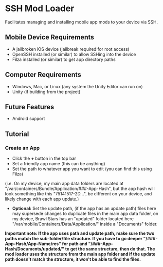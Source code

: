 # SSH Mod Loader
Facilitates managing and installing mobile app mods to your device via SSH.

## Mobile Device Requirements
- A jailbroken iOS device (jailbreak required for root access)
- OpenSSH installed (or similar) to allow SSHing into the device
- Filza installed (or similar) to get app directory paths

## Computer Requirements
- Windows, Mac, or Linux (any system the Unity Editor can run on)
- Unity (if building from the project)

## Future Features
- Android support

## Tutorial

### Create an App
* Click the **+** button in the top bar
* Set a friendly app name (this can be anything)
* Set the path to whatever app you want to edit (you can find this using Filza)

(i.e. On my device, my main app data folders are located at "/var/containers/Bundle/Application/###-App-Hash", but the app hash will look something like this "75141517-2D...", be different on your device, and likely change with each app update.)
* **Optional:** Set the update path, (if the app has an update path) files here may supersede changes to duplicate files in the main app data folder, on my device, Brawl Stars has an "updated" folder located here "/var/mobile/Containers/Data/Application/" inside a "Documents" folder.

**Important note: If the app uses path and update path, make sure the two paths match the sub-folder/file structure. If you have to go deeper "/###-App-Hash/App-Name/res" for path and "/###-App-Hash/Documents/updated/" to get the same structure, then do that. The mod loader uses the structure from the main app folder and if the update path doesn't match the structure, it won't be able to find the files.**
